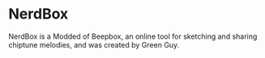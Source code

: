 # NerdBox
NerdBox is a Modded of Beepbox, an online tool for sketching and sharing chiptune melodies, and was created by Green Guy.
